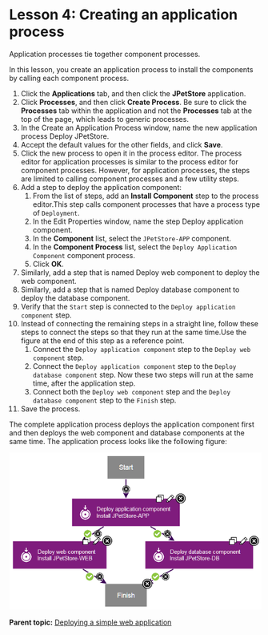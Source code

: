# Lesson 4: Creating an application process

Application processes tie together component processes.

In this lesson, you create an application process to install the components by calling each component process.

1.   Click the **Applications** tab, and then click the **JPetStore** application. 
2.   Click **Processes**, and then click **Create Process**. Be sure to click the **Processes** tab within the application and not the **Processes** tab at the top of the page, which leads to generic processes.
3.  In the Create an Application Process window, name the new application process Deploy JPetStore. 
4.   Accept the default values for the other fields, and click **Save**. 
5.  Click the new process to open it in the process editor. The process editor for application processes is similar to the process editor for component processes. However, for application processes, the steps are limited to calling component processes and a few utility steps.
6.  Add a step to deploy the application component: 
    1.  From the list of steps, add an **Install Component** step to the process editor.This step calls component processes that have a process type of `Deployment`.
    2.  In the Edit Properties window, name the step Deploy application component. 
    3.  In the **Component** list, select the `JPetStore-APP` component.
    4.  In the **Component Process** list, select the `Deploy Application Component` component process.
    5.   Click **OK**. 
7.  Similarly, add a step that is named Deploy web component to deploy the web component.
8.  Similarly, add a step that is named Deploy database component to deploy the database component.
9.   Verify that the `Start` step is connected to the `Deploy application component` step. 
10. Instead of connecting the remaining steps in a straight line, follow these steps to connect the steps so that they run at the same time.Use the figure at the end of this step as a reference point.
    1.  Connect the `Deploy application component` step to the `Deploy web component` step.
    2.  Connect the `Deploy application component` step to the `Deploy database component` step. Now these two steps will run at the same time, after the application step.
    3.  Connect both the `Deploy web component` step and the `Deploy database component` step to the `Finish` step. 
11. Save the process.

The complete application process deploys the application component first and then deploys the web component and database components at the same time. The application process looks like the following figure:

![The complete application process with three steps that call component processes](../images/webapp_application_process_a.gif)

**Parent topic:** [Deploying a simple web application](../../com.udeploy.tutorial.doc/topics/webapp_abstract.md)

